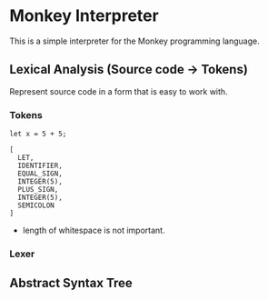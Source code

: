 # Monkey Interpreter
This is a simple interpreter for the Monkey programming language.

## Lexical Analysis (Source code -> Tokens)
Represent source code in a form that is easy to work with.

### Tokens
```sample input
let x = 5 + 5;
```

```sample output
[
  LET,
  IDENTIFIER,
  EQUAL_SIGN,
  INTEGER(5),
  PLUS_SIGN,
  INTEGER(5),
  SEMICOLON
]
```

* length of whitespace is not important.
### Lexer

## Abstract Syntax Tree
